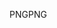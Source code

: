 <span data-ttu-id="0bcc5-101">PNG</span><span class="sxs-lookup"><span data-stu-id="0bcc5-101">PNG</span></span>